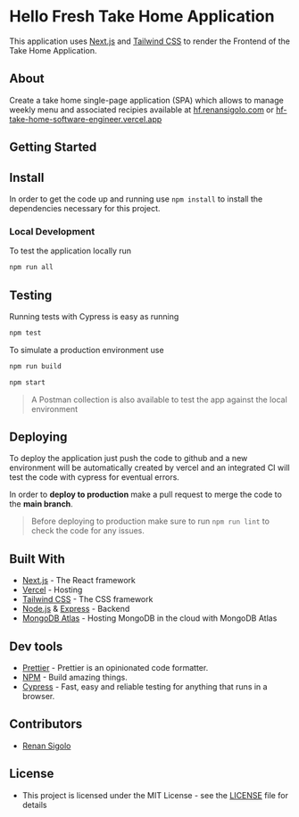 # Hello Fresh Take Home Application

This application uses [Next.js](https://nextjs.org/) and [Tailwind CSS](https://tailwindcss.com/) to render the Frontend of the Take Home Application.

## About

Create a take home single-page application (SPA) which allows to manage weekly menu and associated recipies available at [hf.renansigolo.com](https://hf.renansigolo.com) or [hf-take-home-software-engineer.vercel.app](https://hf-take-home-software-engineer.vercel.app)

## Getting Started

## Install

In order to get the code up and running use `npm install` to install the dependencies necessary for this project.

### Local Development

To test the application locally run

```bash
npm run all
```

## Testing

Running tests with Cypress is easy as running

```bash
npm test
```

To simulate a production environment use

```bash
npm run build

npm start
```

> A Postman collection is also available to test the app against the local environment

## Deploying

To deploy the application just push the code to github and a new environment will be automatically created by vercel and an integrated CI will test the code with cypress for eventual errors.

In order to **deploy to production** make a pull request to merge the code to the **main branch**.

> Before deploying to production make sure to run `npm run lint` to check the code for any issues.

## Built With

- [Next.js](https://nextjs.org/) - The React framework
- [Vercel](https://vercel.com/) - Hosting
- [Tailwind CSS](https://tailwindcss.com/) - The CSS framework
- [Node.js](https://nodejs.org/en/) & [Express](https://expressjs.com/) - Backend
- [MongoDB Atlas](https://www.mongodb.com/cloud/atlas/) - Hosting MongoDB in the cloud with MongoDB Atlas

## Dev tools

- [Prettier](https://prettier.io/) - Prettier is an opinionated code formatter.
- [NPM](https://www.npmjs.com/) - Build amazing things.
- [Cypress](https://www.cypress.io/) - Fast, easy and reliable testing for anything that runs in a browser.

## Contributors

- [Renan Sigolo](https://github.com/renansigolo)

## License

- This project is licensed under the MIT License - see the [LICENSE](LICENSE) file for details
